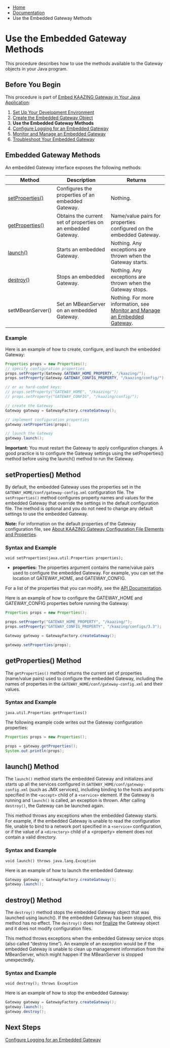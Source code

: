-   [Home](../../index.md)
-   [Documentation](../index.md)
-   Use the Embedded Gateway Methods

Use the Embedded Gateway Methods
================================

This procedure describes how to use the methods available to the Gateway objects in your Java program.

Before You Begin
----------------

This procedure is part of [Embed KAAZING Gateway in Your Java Application](../embedded-gateway/o_embedded_gateway.md):

1.  [Set Up Your Development Environment](../embedded-gateway/p_embedded_gateway_setup.md)
2.  [Create the Embedded Gateway Object](../embedded-gateway/p_embedded_gateway_object.md)
3.  **Use the Embedded Gateway Methods**
4.  [Configure Logging for an Embedded Gateway](../embedded-gateway/p_embed_logging.md)
5.  [Monitor and Manage an Embedded Gateway](../embedded-gateway/p_embedded_gateway_monitor.md)
6.  [Troubleshoot Your Embedded Gateway](../embedded-gateway/p_embedded_gateway_troubleshoot.md)

Embedded Gateway Methods
-------------------------------

An embedded Gateway interface exposes the following methods:

| Method                            | Description                                                      | Returns                                                                                                               |
|-----------------------------------|------------------------------------------------------------------|-----------------------------------------------------------------------------------------------------------------------|
| [setProperties()](#setproperties-method) | Configures the properties of an embedded Gateway.             | Nothing.                                                                                                              |
| [getProperties()](#getproperties-method) | Obtains the current set of properties on an embedded Gateway. | Name/value pairs for properties configured on the embedded Gateway.                                                |
| [launch()](#launch-method)               | Starts an embedded Gateway.                                   | Nothing. Any exceptions are thrown when the Gateway starts.                                                        |
| [destroy()](#destroy-method)             | Stops an embedded Gateway.                                    | Nothing. Any exceptions are thrown when the Gateway stops.                                                         |
| setMBeanServer()                  | Set an MBeanServer on an embedded Gateway.                    | Nothing. For more information, see [Monitor and Manage an Embedded Gateway](../embedded-gateway/p_embedded_gateway_monitor.md). |

### Example

Here is an example of how to create, configure, and launch the embedded Gateway:

``` java
Properties props = new Properties();
// specify configuration properties
props.setProperty(Gateway.GATEWAY_HOME_PROPERTY, "/kaazing/");
props.setProperty(Gateway.GATEWAY_CONFIG_PROPERTY, "/kaazing/config/");

// or as hard-coded keys:
// props.setProperty("GATEWAY_HOME", "/kaazing/");
// props.setProperty("GATEWAY_CONFIG", "/kaazing/config/");

// create the Gateway
Gateway gateway = GatewayFactory.createGateway();

// implement configuration properties
gateway.setProperties(props);

// launch the Gateway
gateway.launch();
```

**Important:** You must restart the Gateway to apply configuration changes. A good practice is to configure the Gateway settings using the setProperties() method before using the launch() method to run the Gateway.

setProperties() Method
----------------------

By default, the embedded Gateway uses the properties set in the `GATEWAY_HOME/conf/gateway-config.xml` configuration file. The `setProperties()` method configures property names and values for the embedded Gateway that override the settings in the default configuration file. The method is optional and you do not need to change any default settings to use the embedded Gateway.

**Note:** For information on the default properties of the Gateway configuration file, see [About KAAZING Gateway Configuration File Elements and Properties](../admin-reference/c_configure_gateway_concepts.md#aboutconfelements).
### Syntax and Example

`void setProperties(java.util.Properties properties);`

-   **properties:** The properties argument contains the name/value pairs used to configure the embedded Gateway. For example, you can set the location of GATEWAY\_HOME, and GATEWAY\_CONFIG.

For a list of the properties that you can modify, see the [API Documentation](../apidoc/server/gateway/server/api/index.md).

Here is an example of how to configure the GATEWAY\_HOME and GATEWAY\_CONFIG properties before running the Gateway:

``` java
Properties props = new Properties();

props.setProperty("GATEWAY_HOME_PROPERTY", "/kaazing/");
props.setProperty("GATEWAY_CONFIG_PROPERTY", "/kaazing/configs/3.3");

Gateway gateway = GatewayFactory.createGateway();

gateway.setProperties(props);
```

getProperties() Method
----------------------

The `getProperties()` method returns the current set of properties (name/value pairs) used to configure the embedded Gateway, including the names of properties in the `GATEWAY_HOME/conf/gateway-config.xml` and their values.

### Syntax and Example

`java.util.Properties getProperties()`

The following example code writes out the Gateway configuration properties:

``` java
Properties props = new Properties();

props = gateway.getProperties();
System.out.println(props);
```

launch() Method
---------------

The `launch()` method starts the embedded Gateway and initializes and starts up all the services configured in `GATEWAY_HOME/conf/gateway-config.xml` (such as JMX services), including binding to the hosts and ports specified in the `<accept>` child of a `<service>` element. If the Gateway is running and `launch()` is called, an exception is thrown. After calling `destroy()`, the Gateway can be launched again.

This method throws any exceptions when the embedded Gateway starts. For example, if the embedded Gateway is unable to read the configuration file, unable to bind to a network port specified in a `<service>` configuration, or if the value of a `<directory>` child of a \<property\> element does not contain a valid directory.

### Syntax and Example

`void launch() throws java.lang.Exception`

Here is an example of how to launch the embedded Gateway:

``` java
Gateway gateway = GatewayFactory.createGateway();
gateway.launch();
```

destroy() Method
----------------

The `destroy()` method stops the embedded Gateway object that was launched using launch(). If the embedded Gateway has been stopped, this method has no effect. The `destroy()` does not [finalize](http://docs.oracle.com/javase/7/docs/api/java/lang/Object.html#finalize()) the Gateway object and it does not modify configuration files.

This method throws exceptions when the embedded Gateway service stops (also called “destroy time”). An example of an exception would be if the embedded Gateway is unable to clean up management information from the MBeanServer, which might happen if the MBeanServer is stopped unexpectedly.

### Syntax and Example

`void destroy(); throws Exception`

Here is an example of how to stop the embedded Gateway:

``` java
Gateway gateway = GatewayFactory.createGateway();
gateway.launch();
gateway.destroy();
```

Next Steps
----------

[Configure Logging for an Embedded Gateway](../embedded-gateway/p_embed_logging.md)
